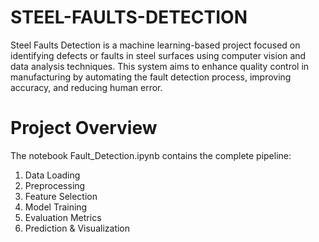 # STEEL-FAULTS-DETECTION
Steel Faults Detection is a machine learning-based project focused on identifying defects or faults in steel surfaces using computer vision and data analysis techniques. This system aims to enhance quality control in manufacturing by automating the fault detection process, improving accuracy, and reducing human error.
# Project Overview
The notebook Fault_Detection.ipynb contains the complete pipeline:
1. Data Loading
2. Preprocessing
3. Feature Selection
4. Model Training
5. Evaluation Metrics
6. Prediction & Visualization

